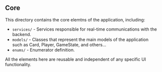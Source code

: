 ## Core

This directory contains the core elemtns of the application, including:

 - `services/` - Services responsible for real-time communications with the backend.
 - `models/` - Classes that represent the main models of the application such as Card, Player, GameState, and others...
 - `enums/` - Enumerator definition.

All the elements here are reusable and independent of any specific UI functionality.

